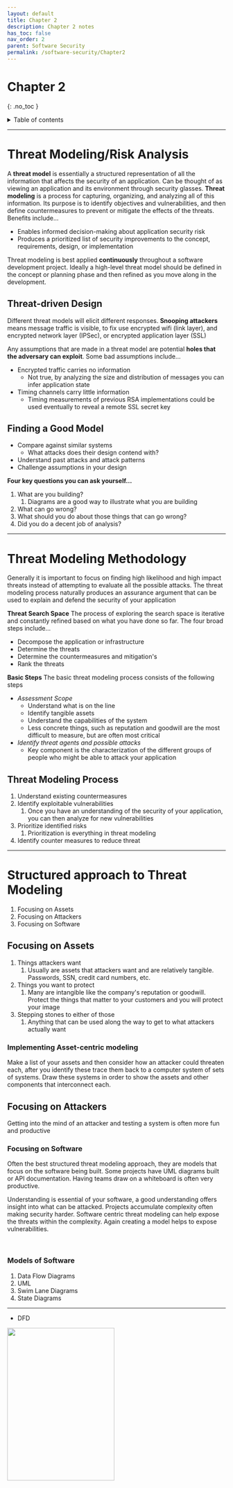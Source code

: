 ```yaml
---
layout: default
title: Chapter 2
description: Chapter 2 notes
has_toc: false
nav_order: 2
parent: Software Security
permalink: /software-security/Chapter2
---
```

# Chapter 2
{: .no_toc }

<details closed markdown="block">
  <summary>
    Table of contents
  </summary>
  {: .text-delta }
1. TOC
{:toc}
</details>


---

# Threat Modeling/Risk Analysis
A __threat model__ is essentially a structured representation of all the information that affects the security of an application. Can be thought of as viewing an application and its environment through security glasses. __Threat modeling__ is a process for capturing, organizing, and analyzing all of this information. Its purpose is to identify objectives and vulnerabilities, and then define countermeasures to prevent or mitigate the effects of the threats. Benefits include...
- Enables informed decision-making about application security risk
- Produces a prioritized list of security improvements to the concept, requirements, design, or implementation

Threat modeling is best applied __continuously__ throughout a software development project. Ideally a high-level threat model should be defined in the concept or planning phase and then refined as you move along in the development.

## Threat-driven Design
Different threat models will elicit different responses. __Snooping attackers__ means message traffic is visible, to fix use encrypted wifi (link layer), and encrypted network layer (IPSec), or encrypted application layer (SSL)

Any assumptions that are made in a threat model are potential __holes that the adversary can exploit__. Some bad assumptions include...
- Encrypted traffic carries no information
  - Not true, by analyzing the size and distribution of messages you can infer application state
- Timing channels carry little information
  - Timing measurements of previous RSA implementations could be used eventually to reveal a remote SSL secret key

## Finding a Good Model
- Compare against similar systems
  - What attacks does their design contend with?
- Understand past attacks and attack patterns
- Challenge assumptions in your design

__Four key questions you can ask yourself...__
1. What are you building?
   1. Diagrams are a good way to illustrate what you are building
2. What can go wrong?
3. What should you do about those things that can go wrong?
4. Did you do a decent job of analysis?

---

# Threat Modeling Methodology
Generally it is important to focus on finding high likelihood and high impact threats instead of attempting to evaluate all the possible attacks. The threat modeling process naturally produces an assurance argument that can be used to explain and defend the security of your application

**Threat Search Space**
The process of exploring the search space is iterative and constantly refined based on what you have done so far. The four broad steps include...
- Decompose the application or infrastructure
- Determine the threats
- Determine the countermeasures and mitigation's
- Rank the threats

**Basic Steps**
The basic threat modeling process consists of the following steps
- _Assessment Scope_
  - Understand what is on the line
  - Identify tangible assets
  - Understand the capabilities of the system
  - Less concrete things, such as reputation and goodwill are the most difficult to measure, but are often most critical
- _Identify threat agents and possible attacks_
  - Key component is the characterization of the different groups of people who might be able to attack your application

## Threat Modeling Process
1. Understand existing countermeasures
2. Identify exploitable vulnerabilities
   1. Once you have an understanding of the security of your application, you can then analyze for new vulnerabilities
3. Prioritize identified risks
   1. Prioritization is everything in threat modeling
4. Identify counter measures to reduce threat

---

# Structured approach to Threat Modeling
1. Focusing on Assets
2. Focusing on Attackers
3. Focusing on Software

## Focusing on Assets
1. Things attackers want
   1. Usually are assets that attackers want and are relatively tangible. Passwords, SSN, credit card numbers, etc.
2. Things you want to protect
   1. Many are intangible like the company's reputation or goodwill. Protect the things that matter to your customers and you will protect your image
3. Stepping stones to either of those
   1. Anything that can be used along the way to get to what attackers actually want

### Implementing Asset-centric modeling
Make a list of your assets and then consider how an attacker could threaten each, after you identify these trace them back to a computer system of sets of systems. Draw these systems in order to show the assets and other components that interconnect each.

## Focusing on Attackers
Getting into the mind of an attacker and testing a system is often more fun and productive
### Focusing on Software
Often the best structured threat modeling approach, they are models that focus on the software being built. Some projects have UML diagrams built or API documentation. Having teams draw on a whiteboard is often very productive.

Understanding is essential of your software, a good understanding offers insight into what can be attacked. Projects accumulate complexity often making security harder. Software centric threat modeling can help expose the threats within the complexity. Again creating a model helps to expose vulnerabilities. 

&nbsp;

### Models of Software
1. Data Flow Diagrams
2. UML
3. Swim Lane Diagrams
4. State Diagrams

---

- DFD

<img src="../assets/software-security/dfd.png"  width="70%" height="30%">
<img src="../assets/software-security/dfd2.png"  width="60%" height="20%">

---

- UML
Unified Modeling Language, adapted for use in threat modeling with the addition of trust boundaries. Complex but often beneficial as nuances are brought in.

---

- Swim Lane Diagrams
A common way to represent flows between various participants

<img src="../assets/software-security/sld.png"  width="30%" height="5%">

---

- State Diagrams
Represent the various states that a system can be in, and the transitions between those states.

<img src="../assets/software-security/state.png"  width="50%" height="10%">

---

### Trust Boundaries
Adding boundaries to show who controls what is a simple way to improve the diagram. Makes it simple in seeing the threats that would cross those boundaries. Examples include...
1. Accounts
2. Network Interfaces
3. Different physical computers 
4. Virtual machines
5. Organizational boundaries
6. Almost anywhere you can argue for different privileges

### Attack Trees
One of the most widely used and oldest applied techniques on cyber-only systems, cyber-physical systems, and purely-physical systems. Attack trees have since been combined with other methods. They are diagrams that show attacks on a system in a tree form. The root is the goal and the leaves are ways to get to the root. Attack trees can be built for whole systems or broken down into trees for each component. As mentioned, attack trees have been combine with other frameworks such as STRIDE, CVSS, and PASTA.

Once you've modeled your system, with say a DFD, you use an attack tree to analyze it.

### Creating an Attack Tree
1. Create a root node, this will be some goal of an attacker. Can also be a problematic state that the system can be in.
2. Create leaves. These are methods that when used help to get you to the root node
   1. First level leaves example...
      1. Attack a system:
         1. Physical access
         2. Subvert a software
         3. Subvert a person
   2. Remember that leaves can be an AND/OR state

---


# Stride
A mnemonic that stands for things that can go wrong in security. Stands for
1. Spoofing - pretending to be someone you are not
2. Tampering - modifying something that you are not supposed to modify
3. Repudiation - claiming you didn't do something (regardless of if you did it or not)
4. Information Disclosure - exposing information to people who are not authorized to see it
5. Denial of Service - attacks designed to prevent a system from providing service, crashing it, making it slow, or filling all its storage.
6. Elevation of privilege - when a program or user is technically able to do something that they are not authorized to

## Identifying Threats
Start with external entities. STRIDE is a tool to identify threats, not to categorize, don't ignore a threat because its not what your looking for right now, write them down. Focus on feasible threats.

With a decent sized list of threats
1. Mitigate them to make it harder to take advantage of
2. Eliminating threats is almost always achieved by eliminating features
3. You can transfer threats to be handled elsewhere, by OS or user

## Addressing Each Threat
Accepting the risk is the final approach to addressing threats. Accepting a risk means that you stop worrying about it

---

## Spoofing Threats
Examples...
- Spoofing a file
  - Creating a file in the local directory
  - Creating many files in a directory
  - Leverage the OS
- Spoofing a person
  - Setting email display name
  - Takes over real account
  - Addressed by usernames, biometrics, tokens
- Spoofing a role
  - Declares themselves to be that person

## Tampering Threats
Examples...
- Tampering with a file 
  - Modifying a file you own
  - Modifying files on a server
  - Addressed using OS ACLs
- Tampering with memory
  - Worry when a process with less privileges than you can alter memory
  - Modifies your code
  - Modifies data they supplied to your API
- Tampering with a network
  - Redirects the flow of data to their machine
  - Modifies data flowing over the network
  - Most common solutions are SSL and IPsec protocols

## Repudiation Threats
Repudiating an action
- Repudiating an action
  - Claims to not have clicked or received
- Attacking logs
  - Notices you have no logs
  - Puts attacks in the logs to confuse reader

Addressing usually means having tamper-resistant logging mechanisms

## Information Disclosure Threats
- Information disclosure against a process
  - Extracts secrets from error messages
  - Extract machine secrets from error messages
- Information disclosure against data stores
  - Takes advantage of inappropriate or missing ACLs
  - Finds files protected by obscurity
- Information disclosure against a data flow
  - Reads data on the network
  - Redirects traffic to enable reading on the network
  - Learns who's talking to whom by analyzing DNS information

Network monitoring takes advantage of the architecture of most networks to monitor traffic. Mitigating network information disclosure threats requires handling both spoofing and tampering threats

Names reveal information, create a parent directory with an innocuous name and use ACLs or permissions from OS. When designing an API select carefully what information you disclose

## Denial of Service Threats
- Denial of service against a process 
  - Absorbs memory 
  - Absorbs CPU
- Denial of service against a data store
  - Fills data store up
  - Makes enough requests to slow down a system
- Denial of service against a data flow
  - Consumes network resources

Mainly mitigated by limiting the resources an entity can acquire, also as far as network DoS, don't allow connections from the same IP over and over. Also elastic resource management is a good practice

## Elevation of Privilege Threats
- Elevation of privilege against a process by corrupting the process
  - Done by sending inputs that the code doesn't handle properly
- Gaining access to read or write memory inappropriately

Keep data and code separate. `.html` files can be tricky because they often contain code such as in the Javascript elements, and also data that is displayed. _Control flow memory corruption attacks_ generally takes advantage of weak typing and static structures in C-like languages to enable an attacker to provide code and then jump to that code. Using Java or C# is better as they are type safe languages.

Command injection attacks, an attacker supplies a control character, followed by commands. When dealing with Unix shell scripts, the shell can interpret a semicolon as the end of input, taking anything after that as a command

---

# CVSS
The Common Vulnerability Scoring System. CVSS captures the principal characteristics of a vulnerability and produces a numerical severity score. A system of metrics is used in order to give a vulnerability a score based on characteristics 

## Base Metric Group
Most fundamental qualities of a vulnerability, represents a general vulnerability severity. Consists of two subsets of three metrics each:
- Exploitability - access vector, access complexity, authentication
- Impact - confidentiality, integrity, availability

### Access Vector (AV)
Measures how remote an attacker can be to exploit a vulnerability
- __L__: the vulnerability is only exploitable locally(physical access or local account)
- __Adjacent Network__: the attacker must have access to either the broadcast network or collision domain of the vulnerable software
- __Network__: the vulnerable software is bound to the network stack and the attacker does not need local or adjacent network access to exploit it

### Access Complexity (AC)
Measure the complexity of attack required to exploit the vulnerability once an attacker has access to the target system
- __High (H)__: specialized access conditions exist, such as the attacker already having elevated privileges, spoofing additional systems, or relying on obvious and convoluted social engineering methods.
- __Medium (M)__: the access conditions are somewhat specialized, such as only certain systems or users being able to perform attacks, the affected configuration being uncommon, or some information gathering being required
- __Low (L)__: the access conditions are not specialized or extenuating circumstances, the attack requires little skill or information gathering

### Authentication (Au)
Measures the amount of times an attacker must be authenticated to a target system _once the system has been accessed_ in order to exploit a vulnerability
- __Multiple (M)__: exploiting the vulnerability requires the attacker to be authenticated two or more times, even if the same credentials are used each time
- __Single (S)__: one instance of authentication is required
- __None (N)__: the attack requires no authentication

### Confidentiality Impact (C)
Measures the impact on confidentiality of a successfully exploited vulnerability
- __None (N)__: no impact on confidentiality
- __Partial (P)__: considerable informational disclosure, such as access to some files or certain database tables
- __Complete (C)__: total information disclosure; the attacker can read all of the system's data (including files and memory)

### Integrity Impact (I)
Measures the impact to integrity of a successfully exploited vulnerability
- __None (N)__: no impact on integrity
- __Partial (P)__: modification of some system files or information
- __Complete (C)__: total compromise of system integrity; the attacker can modify all of the system's data (including files and memory)

### Availability Impact (A)
Measures the impact to availability of a successfully exploited vulnerability
- __None (N)__: no impact on availability
- __Partial (P)__: reduced performance or interruptions of resource availability
- __Complete (C)__: total shutdown of the affected resource

## Base Scoring
Computed by vendors and coordinators, each metric has a number assigned to each possible value, the final base score is between 0.0 and 10.0

__Base Vector__- a vector is a representation of the values assigned to the CVSS metrics. Sample vector: (AV:N/AC:L/Au:N/C:P/I:P/A:P)

---

__Temporal Metric Group__- time-dependent qualities of a vulnerability, representing urgency at a specific point in time. Three temporal metrics:
1. __Exploitability__
   1. Measures the current state of exploit techniques or code availability
      1. Unproven (U): no exploit code is available
      2. Proof-of-Concept (POC): POC exploit code is available
      3. Functional (F): functional explicit code is available
      4. High (H): either there is functional mobile autonomous code of no exploit is required and details are widely available
      5. Not Defined (ND): no value assigned, skip this metric in calculating the score
2. __Remediation Level__
   1. Measures the level of available remediation solutions
      1. Official Fix (OF): complete vendor solution available, patch or upgrade
      2. Temporary Fix (TF): official temporary fix available
      3. Workaround (W): unofficial non-vendor fix available
      4. Unavailable (U): either no solution is available or it is impossible to apply
      5. Not Defined (ND): no value assigned, skip this metric in calculating
3. __Report Confidence__
   1. Measures the degree of confidence in the existence of the vulnerability and the credibility of reports
      1. Unconfirmed (UC): a single unconfirmed source or possibly multiple conflicting reports: little confidence
      2. Uncorroborated (UC): multiple non-official sources, possibly including independent security companies
      3. Confirmed (C): vendor has reported/confirmed a problem with its own product, or functional exploit code is available
      4. Not Defined (ND): no value assigned, skip this metric in calculating the score

__Temporal Scoring__ - computed by vendors and coordinators, designed to be re-evaluated at specific times, has the following form (E:[U,POC,F,H,ND]/RL:[OF,TF,W,U,ND]/ RC:[UC,UR,C,ND])

---

__Environmental Metric Group__ - qualities of a vulnerability specific to a particular IT environment, five environmental metrics
1. __Collateral Damage Potential__
   1. Measures the potential for loss of life or physical assets through damage or theft of property or equipment, and economic loss of productivity or revenue
      1. None (N): no potential for physical assets, productivity or revenue damage
      2. Low (L): slight damage or loss of revenue or productivity
      3. Low-Medium (LM): moderate damage or loss of revenue or productivity
      4. Medium-High (MH): significant damage or loss of revenue or productivity
      5. High (H): catastrophic damage or loss of revenue or productivity
      6. Not Defined (ND): no value assigned, skip this metric
2. __Target Distribution__
   1. Measures the proportion of vulnerable systems in an environment
      1. None (N): no target systems exist, or targets are highly specialized and exit only in a laboratory environment
      2. Low (L): targets exist on a small scale
      3. Medium (M): targets exist on a medium scale
      4. High (H): targets exist on a considerable scale
      5. Not Defined (ND): no value assigned, skip this metric
3. __Security Requirements__
Customize score based on the importance of the targets to the organization in terms of below, each affects the weight of the corresponding base metric
   1. Confidentiality requirement
   2. Integrity requirement
   3. Availability requirement
      1. Low (L): likely to have only a limited adverse effect
      2. Medium (M): likely to have a serious averse effect
      3. High (H): likely to have a catastrophic adverse effect
      4. Not Defined (ND): no value assigned, skip this metric

__Environmental Scoring__ - computed by end users, each metric has a number assigned to each possible value, example form: (CDP:[N,L,LM,MH,H,ND]/TD:[N,L,M,H,ND]/CR:[L,M,H,ND]/IR)

## Example
CVE-2003-0062: Buffer Overflow in NOD32 Antivirus. Discovered in Linux and Unix versions prior to 1.013 that could allow local users to execute arbitrary code with the privileges of the user executing NOD32. To trigger the buffer overflow, the attacker must wait for another user to scan a directory path of excessive length

- Since the vulnerability is exploitable only to a user locally logged into the system, the **Access Vector** is `Local`
- The __Access Complexity__ is `High` because this vulnerability is not executed at the attackers whim
- **Authentication** is set to `None` because the attacker does not have to authenticate
- Each of the three __Impact__ metrics is set to `Complete ` because upon the buffer overflow a complete system compromise is possible
- 6.2 is the score given
- The base vector is AV:L/AC:H/Au:N/C:C/I:C/A:C
- Partial exploit code has been released so the __Exploitability__ metric is set to `Proof-of-Concept`
- The vendor has released updated software so the **Remediation Level** is given `Official-Fix`
- __Report Confidence__ is set to `Confirmed` 

### Score Usage
Intended as a generalization, primarily for comparing the relative severity of different vulnerabilities, does not reflect the likelihood of the attack, also does not take into account whether deployed security controls may prevent exploits

# PASTA
Process for Attack Simulation and Threat Analysis (PASTA) aims to bring business objectives and technical requirements together. This method elevates the threat-modeling process to a strategic level by involving key decision makers and requiring security input from operations, governance, architecture, and development.

Widely regarded as a risk-centric framework, PASTA uses an attacker centric perspective to produce an asset-centric output in the form of threat enumeration and scoring

## PASTA steps
The seven steps are as follows
1. Define business objectives
   1. Focus on what is important to your business, understand your application or product
      1. They could be driven by outside sources or internal, company could be focused on a resilient product, protecting assets and customers, or avoiding reputation risks
2. Define the technical scope of assets and components
   1. Understand the attack surface, and create a picture of what it is that you are protecting
      1. For each business component identify how they are configured, what dependencies they have on other internal applications, or where third party applications are used
3. Application decomposition and identify application controls
   1. Map the relationships between components
      1. Identify users and their roles and permissions, assets, data, services, hardware, and software
4. Threat analysis based on threat intelligence
   1. Research and find the credible threats that affect your industry and products, and build a threat library
      1. Utilize intelligence to understand the latest threats affecting your industry or products, and analyze application logs to understand the behaviors the system is recording, including attacks that existing protections have mitigated
5. Vulnerability detection
   1. Attacking stage
      1. Aim is to emulate the attacks that could exploit any identified weaknesses or vulnerabilities, and prove that the suspected risks to applications actually are risks, Attack Trees are recommended
6. Risk analysis and development of countermeasures
   1. Uses the answers from earlier stages
      1. What does my threat intelligence tell me about our risks in order to create countermeasures that are truly relevant to your business, product, and the actual threats you face

### The Benefits of PASTA Threat Modeling
Put security at the center of the entire business, stakeholders can understand goals and the cybersecurity threats, therefore influencing decisions. You can get a full picture of the threats an organization may face. A security team can prioritize threats to mitigate

Also get an understanding of the evolving threat landscape, PASTA works well with the constantly evolving security realm. Informed decision making about new product security against existing security protections





